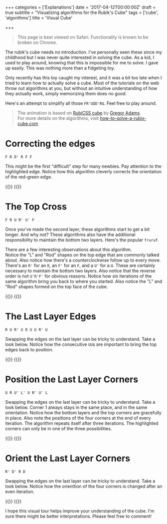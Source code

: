 +++
categories = ['Explanations']
date = '2017-04-12T00:00:00Z'
draft = true
subtitle = "Visualizing algorithms for the Rubik's Cube"
tags = ['cube', 'algorithms']
title = 'Visual Cube'

+++
> This page is best viewed on Safari. Functionality is known to be broken on Chrome.

The rubik's cube needs no introduction. I've personally seen these since my childhood but I was never quite interested in solving the cube. As a kid, I used to play around, knowing that this is impossible for me to solve. I gave up easily. This was nothing more than a fidgeting toy.

Only recently has this toy caught my interest, and it was a bit too late when I tried to learn how to actually solve a cube. Most of the tutorials on the web throw out algorithms at you, but without an intuitive understanding of how they actually work, simply memorizing them does no good.

Here's an attempt to simplify all those `FR'UDD'R`s. Feel free to play around.

>The animation is based on [RubiCSS cube](https://codepen.io/pixelass/pen/CsItl) by [Gregor Adams](https://codepen.io/pixelass).  
>For more details on the algorithms, visit  [how-to-solve-a-rubix-cube.com](https://how-to-solve-a-rubix-cube.com/)

# Correcting the edges

`F R D' R F F`

This might be the first "difficult" step for many newbies. Pay attention to the highlighted edge. Notice how this algorithm cleverly corrects the orientation of the red-green edge.

{{<rawhtml>}}
    <object type="text/html" style="width: 100%; height: 500px" data="frdrff.html"></object>
{{</rawhtml>}}

# The Top Cross

`F R U R' U' F`

Once you've made the second layer, these algorithms start to get a bit longer. And why not? These algorithms also have the additional responsibility to maintain the bottom two layers. Here's the popular `fruruf`.

There are a few interesting observations about this algorithm.  
Notice the "L" and "Rod" shapes on the top edge that are commonly talked about. Also notice how there's a counterclockwise follow up to every move. There's an `R'` for an `R`, an `F'` for an `F`, and a `U'` for a `U`. These are certainly necessary to maintain the bottom two layers. Also notice that the reverse order is  not `U'R'F'` for obvious reasons.
Notice how six iterations of the same algorithm bring you back to where you started. Also notice the "L" and "Rod" shapes formed on the top face of the cube.

{{<rawhtml>}}
    <object type="text/html" style="width: 100%; height: 500px" data="fruruf.html"></object>
{{</rawhtml>}}

# The Last Layer Edges

`R U R' U R U U R' U`

Swapping the edges on the last layer can be tricky to understand. Take a look below.
Notice how the consecutive `UU`s are important to bring the top edges back to position.

{{<rawhtml>}}
    <object type="text/html" style="width: 100%; height: 500px" data="rururuuru.html"></object>
{{</rawhtml>}}

# Position the Last Layer Corners

`U R U' L' U R' U' L`

Swapping the edges on the last layer can be tricky to understand. Take a look below.
Corner 1 always stays in the same place, and in the same orientation. Notice how the bottom layers and the top corners are gracefully in place.
Also note the positions of the four corners at the end of every iteration. The algorithm repeats itself after three iterations. The highlighted corners can only be in one of the three possibilities.

{{<rawhtml>}}
    <object type="text/html" style="width: 100%; height: 500px" data="urulurul.html"></object>
{{</rawhtml>}}

# Orient the Last Layer Corners

`R' D' R D`

Swapping the edges on the last layer can be tricky to understand. Take a look below.
Notice how the orienttion of the four corners is changed after an even iteration.

{{<rawhtml>}}
    <object type="text/html" style="width: 100%; height: 500px" data="rdrd.html"></object>
{{</rawhtml>}}

I hope this visual tour helps improve your understanding of the cube. I'm sure there might be better interpretations. Please feel free to comment!
